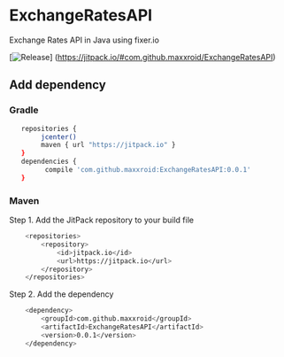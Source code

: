 # ExchangeRatesAPI
Exchange Rates API in Java using fixer.io

[![Release](https://jitpack.io/v/maxxroid/ExchangeRatesAPI.svg)]
(https://jitpack.io/#com.github.maxxroid/ExchangeRatesAPI)

## Add dependency
### Gradle
```sh
   repositories {
        jcenter()
        maven { url "https://jitpack.io" }
   }
   dependencies {
         compile 'com.github.maxxroid:ExchangeRatesAPI:0.0.1'
   }
```
   
### Maven

Step 1. Add the JitPack repository to your build file
```sh
	<repositories>
		<repository>
		    <id>jitpack.io</id>
		    <url>https://jitpack.io</url>
		</repository>
	</repositories>
```
Step 2. Add the dependency
```sh
	<dependency>
	    <groupId>com.github.maxxroid</groupId>
	    <artifactId>ExchangeRatesAPI</artifactId>
	    <version>0.0.1</version>
	</dependency>
```
